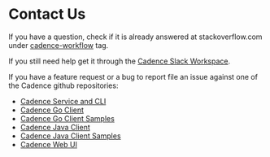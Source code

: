 # Contact Us

If you have a question, check if it is already answered at stackoverflow.com under [cadence-workflow](https://stackoverflow.com/questions/tagged/cadence-workflow) tag.

If you still need help get it through the [Cadence Slack Workspace](https://join.slack.com/t/uber-cadence/shared_invite/enQtNDczNTgxMjYxNDEzLTQyYjcxZDM2YTIxMTZkMzQ0NjgxYmI3OWY5ODhiOTliM2I5MzA4NTM4MjU4YzgzZDkwNGEzOTUzNTBlNDk3Yjc).

If you have a feature request or a bug to report file an issue against one of the Cadence github repositories:

* [Cadence Service and CLI](https://github.com/uber/cadence)
* [Cadence Go Client](https://github.com/uber-go/cadence-client)
* [Cadence Go Client Samples](https://github.com/uber-common/cadence-samples)
* [Cadence Java Client](https://github.com/uber-java/cadence-client)
* [Cadence Java Client Samples](https://github.com/uber/cadence-java-samples)
* [Cadence Web UI](https://github.com/uber/cadence-web)

